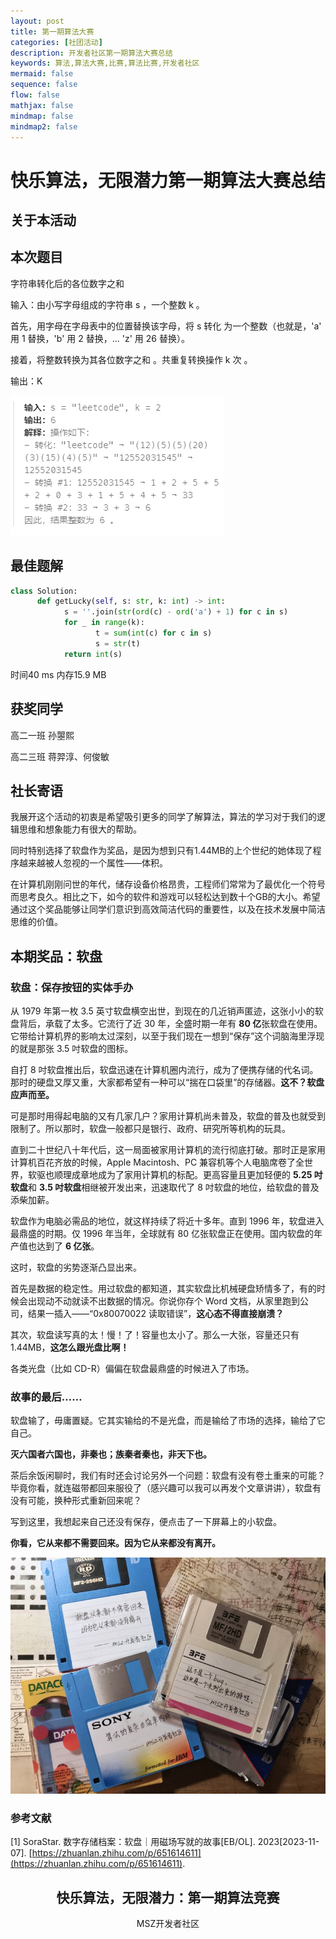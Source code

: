 ```yaml
---
layout: post
title: 第一期算法大赛
categories: [社团活动]
description: 开发者社区第一期算法大赛总结
keywords: 算法,算法大赛,比赛,算法比赛,开发者社区
mermaid: false
sequence: false
flow: false
mathjax: false
mindmap: false
mindmap2: false
---
```


# 快乐算法，无限潜力第一期算法大赛总结

## 关于本活动

## 本次题目

字符串转化后的各位数字之和

输入：由小写字母组成的字符串 s ，一个整数 k 。

首先，用字母在字母表中的位置替换该字母，将 s 转化 为一个整数（也就是，'a' 用 1 替换，'b' 用 2 替换，... 'z' 用 26 替换）。

接着，将整数转换为其各位数字之和 。共重复转换操作 k 次 。

输出：K

![算法示例](/images/post/%E5%BF%AB%E4%B9%90%E7%AE%97%E6%B3%95%EF%BC%8C%E6%97%A0%E9%99%90%E6%BD%9C%E5%8A%9B%E7%AC%AC%E4%B8%80%E6%9C%9F%E7%AE%97%E6%B3%95%E5%A4%A7%E8%B5%9B/%E7%AE%97%E6%B3%95%E9%A2%98%E7%9B%AE.png)

## 最佳题解

```python
class Solution:
      def getLucky(self, s: str, k: int) -> int:
            s = ''.join(str(ord(c) - ord('a') + 1) for c in s)
            for _ in range(k):
                   t = sum(int(c) for c in s)
                   s = str(t) 
            return int(s)
```

时间40 ms 内存15.9 MB

## 获奖同学

高二一班 孙曌熙

高二三班 蒋羿淳、何俊敏

## 社长寄语

我展开这个活动的初衷是希望吸引更多的同学了解算法，算法的学习对于我们的逻辑思维和想象能力有很大的帮助。

同时特别选择了软盘作为奖品，是因为想到只有1.44MB的上个世纪的她体现了程序越来越被人忽视的一个属性——体积。

在计算机刚刚问世的年代，储存设备价格昂贵，工程师们常常为了最优化一个符号而思考良久。相比之下，如今的软件和游戏可以轻松达到数十个GB的大小。希望通过这个奖品能够让同学们意识到高效简洁代码的重要性，以及在技术发展中简洁思维的价值。


## 本期奖品：软盘

### 软盘：保存按钮的实体手办


从 1979 年第一枚 3.5 英寸软盘横空出世，到现在的几近销声匿迹，这张小小的软盘背后，承载了太多。它流行了近 30 年，全盛时期一年有 **80 亿**张软盘在使用。它带给计算机界的影响太过深刻，以至于我们现在一想到“保存”这个词脑海里浮现的就是那张 3.5 吋软盘的图标。

自打 8 吋软盘推出后，软盘迅速在计算机圈内流行，成为了便携存储的代名词。那时的硬盘又厚又重，大家都希望有一种可以“揣在口袋里”的存储器。**这不？软盘应声而至。**

可是那时用得起电脑的又有几家几户？家用计算机尚未普及，软盘的普及也就受到限制了。所以那时，软盘一般都只是银行、政府、研究所等机构的玩具。

直到二十世纪八十年代后，这一局面被家用计算机的流行彻底打破。那时正是家用计算机百花齐放的时候，Apple Macintosh、PC 兼容机等个人电脑席卷了全世界，软驱也顺理成章地成为了家用计算机的标配。更高容量且更加轻便的 **5.25 吋软盘**和 **3.5 吋软盘**相继被开发出来，迅速取代了 8 吋软盘的地位，给软盘的普及添柴加薪。

软盘作为电脑必需品的地位，就这样持续了将近十多年。直到 1996 年，软盘进入最鼎盛的时期。仅 1996 年当年，全球就有 80 亿张软盘正在使用。国内软盘的年产值也达到了 **6 亿张**。

这时，软盘的劣势逐渐凸显出来。

首先是数据的稳定性。用过软盘的都知道，其实软盘比机械硬盘矫情多了，有的时候会出现动不动就读不出数据的情况。你说你存个 Word 文档，从家里跑到公司，结果一插入——“0x80070022 读取错误”，**这心态不得直接崩溃？**

其次，软盘读写真的太！慢！了！容量也太小了。那么一大张，容量还只有 1.44MB，**这怎么跟光盘比啊！**

各类光盘（比如 CD-R）偏偏在软盘最鼎盛的时候进入了市场。

### 故事的最后……

软盘输了，毋庸置疑。它其实输给的不是光盘，而是输给了市场的选择，输给了它自己。

**灭六国者六国也，非秦也；族秦者秦也，非天下也。**

茶后余饭闲聊时，我们有时还会讨论另外一个问题：软盘有没有卷土重来的可能？毕竟你看，就连磁带都回来服役了（感兴趣可以我可以再发个文章讲讲），软盘有没有可能，换种形式重新回来呢？

写到这里，我想起来自己还没有保存，便点击了一下屏幕上的小软盘。

**你看，它从来都不需要回来。因为它从来都没有离开。**

![软盘照片](/images/post/%E5%BF%AB%E4%B9%90%E7%AE%97%E6%B3%95%EF%BC%8C%E6%97%A0%E9%99%90%E6%BD%9C%E5%8A%9B%E7%AC%AC%E4%B8%80%E6%9C%9F%E7%AE%97%E6%B3%95%E5%A4%A7%E8%B5%9B/%E8%BD%AF%E7%9B%98%E7%85%A7%E7%89%87.jpg)


### 参考文献

[1] SoraStar. 数字存储档案：软盘｜用磁场写就的故事\[EB/OL\]. 2023\[2023-11-07\]. [https://zhuanlan.zhihu.com/p/651614611](https://zhuanlan.zhihu.com/p/651614611).

<center><h2>快乐算法，无限潜力：第一期算法竞赛</h2></center>
<center>MSZ开发者社区</center>